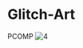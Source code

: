# Glitch-Art
PCOMP
![4](https://github.com/user-attachments/assets/17b9d5bc-a7eb-462d-916d-7cbfb6ba0679)

